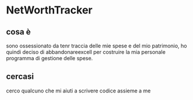 # NetWorthTracker

## cosa è
sono ossessionato da tenr traccia delle mie spese e del mio patrimonio, ho quindi deciso di abbandonareexcell per costruire la mia personale programma di gestione delle spese. 

## cercasi
cerco qualcuno che mi aiuti a scrivere codice assieme a me



